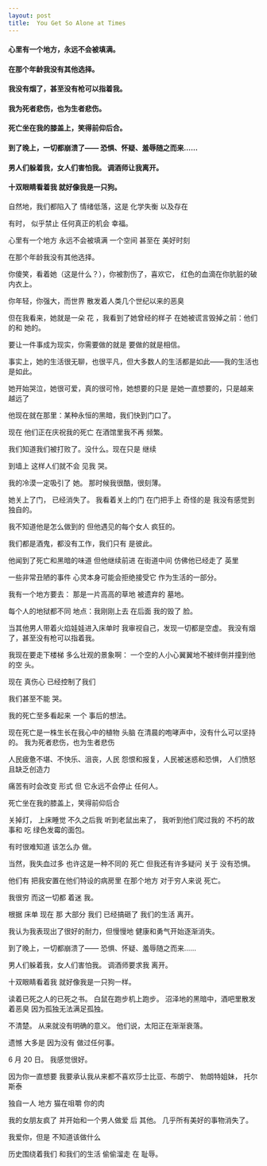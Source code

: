 ```yaml
---
layout: post
title:  You Get So Alone at Times
---
```

#### 心里有一个地方，永远不会被填满。
#### 在那个年龄我没有其他选择。
#### 我没有烟了，甚至没有枪可以指着我。
#### 我为死者悲伤，也为生者悲伤。
#### 死亡坐在我的膝盖上，笑得前仰后合。
#### 到了晚上，一切都崩溃了—— 恐惧、怀疑、羞辱随之而来……
#### 男人们躲着我，女人们害怕我。 调酒师让我离开。
#### 十双眼睛看着我 就好像我是一只狗。
<!-- more -->
自然地，我们都陷入了 情绪低落，这是 化学失衡 以及存在

有时， 似乎禁止 任何真正的机会 幸福。

心里有一个地方 永远不会被填满 一个空间 甚至在 美好时刻

在那个年龄我没有其他选择。

你傻笑，看着她（这是什么？），你被割伤了，喜欢它， 红色的血滴在你肮脏的破内衣上。

你年轻，你强大，而世界 散发着人类几个世纪以来的恶臭

但在我看来，她就是一朵 花 ，我看到了她曾经的样子 在她被谎言毁掉之前：他们的和 她的。

要让一件事成为现实，你需要做的就是 要做的就是相信。

事实上，她的生活很无聊，也很平凡，但大多数人的生活都是如此——我的生活也是如此。

她开始哭泣，她很可爱，真的很可怜，她想要的只是 是她一直想要的，只是越来越远了

他现在就在那里：某种永恒的黑暗，我们快到门口了。

现在 他们正在庆祝我的死亡 在酒馆里我不再 频繁。

我们知道我们被打败了。没什么。现在只是 继续

到墙上 这样人们就不会 见我 哭。

我的冷漠一定吸引了 她。 那时候我很酷，很刻薄。

她关上了门， 已经消失了。 我看着关上的门 在门把手上 奇怪的是 我没有感觉到 独自的。

我不知道他是怎么做到的 但他遇见的每个女人 疯狂的。

我们都是酒鬼，都没有工作，我们只有 是彼此。

他闻到了死亡和黑暗的味道 但他继续前进 在街道中间 仿佛他已经走了 英里

一些非常丑陋的事件 心灵本身可能会拒绝接受它 作为生活的一部分。

我有一个地方要去： 那是一片高高的草地 被遗弃的 墓地。

每个人的地狱都不同 地点：我刚刚上去 在后面 我的毁了 脸。

当其他男人带着火焰娃娃进入床单时 我审视自己，发现一切都是空虚。 我没有烟了，甚至没有枪可以指着我。

我现在要走下楼梯 多么壮观的景象啊： 一个空的人小心翼翼地不被绊倒并撞到他的空 头。

现在 真伤心 已经控制了我们

我们甚至不能 哭。

我的死亡至多看起来 一个 事后的想法。

现在死亡是一株生长在我心中的植物 头脑 在清晨的咆哮声中，没有什么可以坚持的。 我为死者悲伤，也为生者悲伤

人民疲惫不堪、不快乐、沮丧，人民 怨恨和报复，人民被迷惑和恐惧， 人们愤怒且缺乏创造力

痛苦有时会改变 形式 但 它永远不会停止 任何人。

死亡坐在我的膝盖上，笑得前仰后合

关掉灯， 上床睡觉 不久之后我 听到老鼠出来了， 我听到他们爬过我的 不朽的故事和 吃 绿色发霉的面包。

有时很难知道 该怎么办 做。

当然，我失血过多 也许这是一种不同的 死亡 但我还有许多疑问 关于 没有恐惧。

他们有 把我安置在他们特设的病房里 在那个地方 对于穷人来说 死亡。

我很穷 而这一切都 着迷 我。

根据 床单 现在 那 大部分 我们 已经搞砸了 我们的生活 离开。

我认为我表现出了很好的耐力，但慢慢地 健康和勇气开始逐渐消失。

到了晚上，一切都崩溃了—— 恐惧、怀疑、羞辱随之而来……

男人们躲着我，女人们害怕我。 调酒师要求我 离开。

十双眼睛看着我 就好像我是一只狗一样。

读着已死之人的已死之书。 白鼠在跑步机上跑步。 沼泽地的黑暗中，酒吧里散发着恶臭 因为孤独无法满足孤独。

不清楚。 从来就没有明确的意义。 他们说，太阳正在渐渐衰落。

遗憾 大多是 因为没有 做过任何事。

6 月 20 日。 我感觉很好。

因为你一直想要 我要承认我从来都不喜欢莎士比亚、布朗宁、 勃朗特姐妹， 托尔斯泰

独自一人 地方 猫在咀嚼 你的肉

我的女朋友疯了 并开始和一个男人做爱 后 其他。 几乎所有美好的事物消失了。

我爱你，但是 不知道该做什么

历史围绕着我们 和我们的生活 偷偷溜走 在 耻辱。